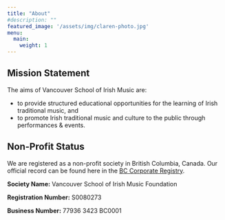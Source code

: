 ```yaml
---
title: "About"
#description: ""
featured_image: '/assets/img/claren-photo.jpg'
menu:
  main:
    weight: 1
---
```


## Mission Statement 
The aims of Vancouver School of Irish Music are:

 * to provide structured educational opportunities for the learning of Irish traditional music, and
 * to promote Irish traditional music and culture to the public through performances & events.

## Non-Profit Status
We are registered as a non-profit society in British Columbia, Canada. Our official record can be found here in the [BC Corporate Registry](https://www.orgbook.gov.bc.ca/entity/S0080273).

**Society Name:** Vancouver School of Irish Music Foundation 

**Registration Number:** S0080273 

**Business Number:** 77936 3423 BC0001

